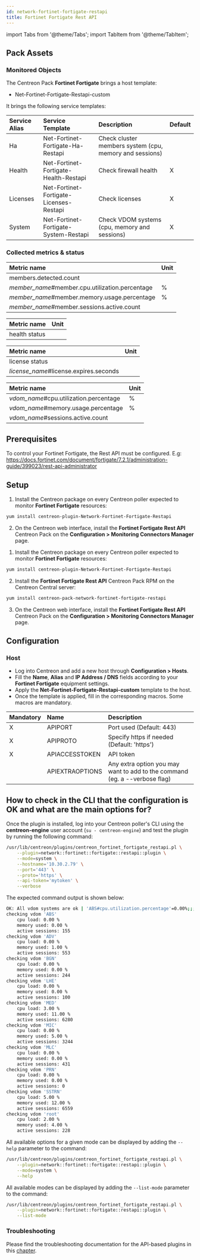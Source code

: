 ```yaml
---
id: network-fortinet-fortigate-restapi
title: Fortinet Fortigate Rest API
---
```

import Tabs from '@theme/Tabs';
import TabItem from '@theme/TabItem';

## Pack Assets

### Monitored Objects

The Centreon Pack **Fortinet Fortigate** brings a host template:
* Net-Fortinet-Fortigate-Restapi-custom

It brings the following service templates:

| Service Alias | Service Template                        | Description                                             | Default |
|:--------------|:----------------------------------------|:--------------------------------------------------------|:--------|
| Ha            | Net-Fortinet-Fortigate-Ha-Restapi       | Check cluster members system (cpu, memory and sessions) |         |
| Health        | Net-Fortinet-Fortigate-Health-Restapi   | Check firewall health                                   | X       |
| Licenses      | Net-Fortinet-Fortigate-Licenses-Restapi | Check licenses                                          | X       |
| System        | Net-Fortinet-Fortigate-System-Restapi   | Check VDOM systems (cpu, memory and sessions)           | X       |

### Collected metrics & status

<Tabs groupId="sync">
<TabItem value="Ha" label="Ha">

| Metric name                                     | Unit  |
| :---------------------------------------------- | :---- |
| members.detected.count                          |       |
| *member_name*#member.cpu.utilization.percentage | %     |
| *member_name*#member.memory.usage.percentage    | %     |
| *member_name*#member.sessions.active.count      |       |

</TabItem>
<TabItem value="Health" label="Health">

| Metric name   | Unit  |
| :-------------| :---- |
| health status |       |

</TabItem>
<TabItem value="Licenses" label="Licenses">

| Metric name                            | Unit  |
| :------------------------------------- | :---- |
| license status                         |       |
| *license_name*#license.expires.seconds |       |

</TabItem>
<TabItem value="System" label="System">

| Metric name                            | Unit  |
| :------------------------------------- | :---- |
| *vdom_name*#cpu.utilization.percentage | %     |
| *vdom_name*#memory.usage.percentage    | %     |
| *vdom_name*#sessions.active.count      |       |

</TabItem>
</Tabs>

## Prerequisites

To control your Fortinet Fortigate, the Rest API must be configured.
E.g: https://docs.fortinet.com/document/fortigate/7.2.1/administration-guide/399023/rest-api-administrator

## Setup

<Tabs groupId="sync">
<TabItem value="Online License" label="Online License">

1. Install the Centreon package on every Centreon poller expected to monitor **Fortinet Fortigate** resources:

```bash
yum install centreon-plugin-Network-Fortinet-Fortigate-Restapi
```

2. On the Centreon web interface, install the **Fortinet Fortigate Rest API** Centreon Pack on the **Configuration > Monitoring Connectors Manager** page.

</TabItem>
<TabItem value="Offline License" label="Offline License">

1. Install the Centreon package on every Centreon poller expected to monitor **Fortinet Fortigate** resources:

```bash
yum install centreon-plugin-Network-Fortinet-Fortigate-Restapi
```

2. Install the **Fortinet Fortigate Rest API** Centreon Pack RPM on the Centreon Central server:

```bash
yum install centreon-pack-network-fortinet-fortigate-restapi
```

3. On the Centreon web interface, install the **Fortinet Fortigate Rest API** Centreon Pack on the **Configuration > Monitoring Connectors Manager** page.

</TabItem>
</Tabs>

## Configuration

### Host

* Log into Centreon and add a new host through **Configuration > Hosts**.
* Fill the **Name**, **Alias** and **IP Address / DNS** fields according to your **Fortinet Fortigate** equipment settings.
* Apply the **Net-Fortinet-Fortigate-Restapi-custom** template to the host.
* Once the template is applied, fill in the corresponding macros. Some macros are mandatory.

| Mandatory | Name            | Description                                                                |
| :-------- | :-------------- | :------------------------------------------------------------------------- |
| X         | APIPORT         | Port used (Default: 443)                                                   |
| X         | APIPROTO        | Specify https if needed (Default: 'https')                                 |
| X         | APIACCESSTOKEN  | API token                                                                  |
|           | APIEXTRAOPTIONS | Any extra option you may want to add to the command (eg. a --verbose flag) |

## How to check in the CLI that the configuration is OK and what are the main options for? 

Once the plugin is installed, log into your Centreon poller's CLI using the
**centreon-engine** user account (`su - centreon-engine`) and test the plugin by
running the following command:

```bash
/usr/lib/centreon/plugins/centreon_fortinet_fortigate_restapi.pl \
    --plugin=network::fortinet::fortigate::restapi::plugin \
    --mode=system \
    --hostname='10.30.2.79' \
    --port='443' \
    --proto='https' \
    --api-token='mytoken' \
    --verbose
```

The expected command output is shown below:

```bash
OK: All vdom systems are ok | 'ABS#cpu.utilization.percentage'=0.00%;;;0;100 'ABS#memory.usage.percentage'=0.00%;;;0;100 'ABS#sessions.active.count'=155;;;0; 'ADV#cpu.utilization.percentage'=0.00%;;;0;100 'ADV#memory.usage.percentage'=1.00%;;;0;100 'ADV#sessions.active.count'=553;;;0; 'BGN#cpu.utilization.percentage'=0.00%;;;0;100 'BGN#memory.usage.percentage'=0.00%;;;0;100 'BGN#sessions.active.count'=244;;;0; 'LHE#cpu.utilization.percentage'=0.00%;;;0;100 'LHE#memory.usage.percentage'=0.00%;;;0;100 'LHE#sessions.active.count'=100;;;0; 'MED#cpu.utilization.percentage'=3.00%;;;0;100 'MED#memory.usage.percentage'=11.00%;;;0;100 'MED#sessions.active.count'=6280;;;0; 'MIC#cpu.utilization.percentage'=0.00%;;;0;100 'MIC#memory.usage.percentage'=5.00%;;;0;100 'MIC#sessions.active.count'=3244;;;0; 'MLC#cpu.utilization.percentage'=0.00%;;;0;100 'MLC#memory.usage.percentage'=0.00%;;;0;100 'MLC#sessions.active.count'=431;;;0; 'PRN#cpu.utilization.percentage'=0.00%;;;0;100 'PRN#memory.usage.percentage'=0.00%;;;0;100 'PRN#sessions.active.count'=0;;;0; 'SSTRN#cpu.utilization.percentage'=5.00%;;;0;100 'SSTRN#memory.usage.percentage'=12.00%;;;0;100 'SSTRN#sessions.active.count'=6559;;;0; 'root#cpu.utilization.percentage'=2.00%;;;0;100 'root#memory.usage.percentage'=4.00%;;;0;100 'root#sessions.active.count'=228;;;0;
checking vdom 'ABS'
    cpu load: 0.00 %
    memory used: 0.00 %
    active sessions: 155
checking vdom 'ADV'
    cpu load: 0.00 %
    memory used: 1.00 %
    active sessions: 553
checking vdom 'BGN'
    cpu load: 0.00 %
    memory used: 0.00 %
    active sessions: 244
checking vdom 'LHE'
    cpu load: 0.00 %
    memory used: 0.00 %
    active sessions: 100
checking vdom 'MED'
    cpu load: 3.00 %
    memory used: 11.00 %
    active sessions: 6280
checking vdom 'MIC'
    cpu load: 0.00 %
    memory used: 5.00 %
    active sessions: 3244
checking vdom 'MLC'
    cpu load: 0.00 %
    memory used: 0.00 %
    active sessions: 431
checking vdom 'PRN'
    cpu load: 0.00 %
    memory used: 0.00 %
    active sessions: 0
checking vdom 'SSTRN'
    cpu load: 5.00 %
    memory used: 12.00 %
    active sessions: 6559
checking vdom 'root'
    cpu load: 2.00 %
    memory used: 4.00 %
    active sessions: 228
```

All available options for a given mode can be displayed by adding the 
`--help` parameter to the command:

```bash
/usr/lib/centreon/plugins/centreon_fortinet_fortigate_restapi.pl \
    --plugin=network::fortinet::fortigate::restapi::plugin \
    --mode=system \
    --help
```

All available modes can be displayed by adding the 
`--list-mode` parameter to the command:

```bash
/usr/lib/centreon/plugins/centreon_fortinet_fortigate_restapi.pl \
    --plugin=network::fortinet::fortigate::restapi::plugin \
    --list-mode
```

### Troubleshooting

Please find the troubleshooting documentation for the API-based plugins in
this [chapter](../getting-started/how-to-guides/troubleshooting-plugins.md#http-and-api-checks).
